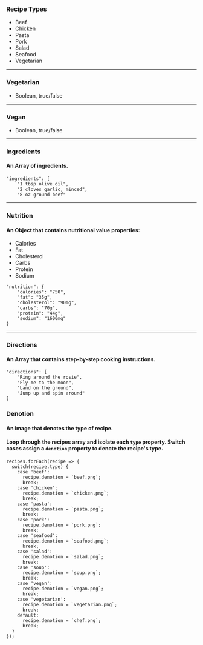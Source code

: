 ### Recipe Types

- Beef
- Chicken
- Pasta
- Pork
- Salad
- Seafood
- Vegetarian

-------

### Vegetarian

- Boolean, true/false

-------

### Vegan

- Boolean, true/false

-------

### Ingredients

#### An Array of ingredients.

```
"ingredients": [
    "1 tbsp olive oil",
    "2 cloves garlic, minced",
    "8 oz ground beef"
```

-------

### Nutrition

#### An Object that contains nutritional value properties:
- Calories
- Fat
- Cholesterol
- Carbs
- Protein
- Sodium

```
"nutrition": {
    "calories": "750",
    "fat": "35g",
    "cholesterol": "90mg",
    "carbs": "70g",
    "protein": "44g",
    "sodium": "1600mg"
}
```

-------

### Directions
#### An Array that contains step-by-step cooking instructions.

```
"directions": [
    "Ring around the rosie",
    "Fly me to the moon",
    "Land on the ground",
    "Jump up and spin around"
]
```

### Denotion
#### An image that denotes the type of recipe.
#### Loop through the recipes array and isolate each `type` property. Switch cases assign a `denotion` property to denote the recipe's type.

```
recipes.forEach(recipe => {
  switch(recipe.type) {
    case 'beef':
      recipe.denotion = `beef.png`;
      break;
    case 'chicken':
      recipe.denotion = `chicken.png`;
      break;
    case 'pasta':
      recipe.denotion = `pasta.png`;
      break;
    case 'pork':
      recipe.denotion = `pork.png`;
      break;
    case 'seafood':
      recipe.denotion = `seafood.png`;
      break;
    case 'salad':
      recipe.denotion = `salad.png`;
      break;
    case 'soup':
      recipe.denotion = `soup.png`;
      break;
    case 'vegan':
      recipe.denotion = `vegan.png`;
      break;
    case 'vegetarian':
      recipe.denotion = `vegetarian.png`;
      break;
    default:
      recipe.denotion = `chef.png`;
      break;
  }
});
```
